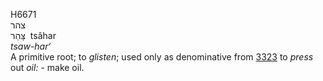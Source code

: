 <body>
  <p>H6671<br>  צהר  <br> צָּהַר  ‎  tsâhar  <br><i>tsaw-har‘ </i><br>A primitive root; to <i>glisten</i>; used only as denominative from <a href="h3323.htm">3323</a>  to <i>press</i> out <i>oil: - </i>make oil.<br></p>
 </body>